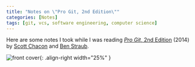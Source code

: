 ```yaml
---
title: "Notes on \"Pro Git, 2nd Edition\""
categories: [Notes]
tags: [git, vcs, software engineering, computer science]
---
```


Here are some notes I took while I was reading [*Pro Git*, 2nd Edition](https://git-scm.com/book/en/v2) (2014) by [Scott Chacon](https://twitter.com/chacon) and [Ben Straub](https://twitter.com/benstraub).

![front cover](https://git-scm.com/images/progit2.png){: .align-right width="25%" }
